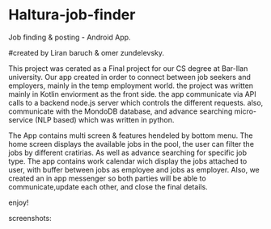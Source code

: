 # Haltura-job-finder
Job finding &amp; posting - Android App.

#created by Liran baruch & omer zundelevsky.

This project was cerated as a Final project for our CS degree at Bar-Ilan university.
Our app created in order to connect between job seekers and employers, mainly in the temp employment world. 
the project was written mainly in Kotlin enviorment as the front side. 
the app communicate via API calls to a backend node.js server which controls the different requests.
also, communicate with the MondoDB database, and advance searching micro-service (NLP based) which was written in python.

The App contains multi screen & features hendeled by bottom menu.
The home screen displays the available jobs in the pool, the user can filter the jobs by different cratirias. As well as advance searching for specific job type.
The app contains work calendar wich display the jobs attached to user, with buffer between jobs as employee and jobs as employer.
Also, we created an in app messenger so both parties will be able to communicate,update each other, and close the final details.

enjoy!

screenshots: 
